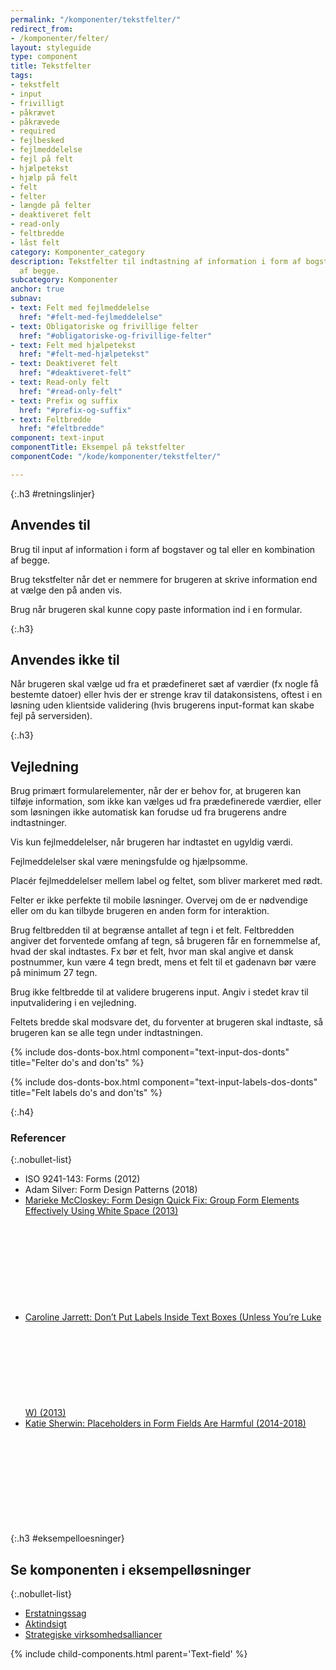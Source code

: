 ```yaml
---
permalink: "/komponenter/tekstfelter/"
redirect_from:
- /komponenter/felter/
layout: styleguide
type: component
title: Tekstfelter
tags:
- tekstfelt
- input
- frivilligt
- påkrævet
- påkrævede
- required
- fejlbesked
- fejlmeddelelse
- fejl på felt
- hjælpetekst
- hjælp på felt
- felt
- felter
- længde på felter
- deaktiveret felt
- read-only
- feltbredde
- låst felt
category: Komponenter_category
description: Tekstfelter til indtastning af information i form af bogstaver, tal og en kombination
  af begge.
subcategory: Komponenter
anchor: true
subnav:
- text: Felt med fejlmeddelelse
  href: "#felt-med-fejlmeddelelse"
- text: Obligatoriske og frivillige felter
  href: "#obligatoriske-og-frivillige-felter"
- text: Felt med hjælpetekst
  href: "#felt-med-hjælpetekst"
- text: Deaktiveret felt
  href: "#deaktiveret-felt"
- text: Read-only felt
  href: "#read-only-felt"
- text: Prefix og suffix
  href: "#prefix-og-suffix"
- text: Feltbredde
  href: "#feltbredde"
component: text-input
componentTitle: Eksempel på tekstfelter
componentCode: "/kode/komponenter/tekstfelter/"

---
```

{:.h3 #retningslinjer}
## Anvendes til

Brug til input af information i form af bogstaver og tal eller en kombination af begge.

Brug tekstfelter når det er nemmere for brugeren at skrive information end at vælge den på anden vis. 

Brug når brugeren skal kunne copy paste information ind i en formular.

{:.h3}
## Anvendes ikke til

Når brugeren skal vælge ud fra et prædefineret sæt af værdier (fx nogle få bestemte datoer) eller hvis der er strenge krav til datakonsistens, oftest i en løsning uden klientside validering (hvis brugerens input-format kan skabe fejl på serversiden).

{:.h3}
## Vejledning

Brug primært formularelementer, når der er behov for, at brugeren kan tilføje information, som ikke kan vælges ud fra prædefinerede værdier, eller som løsningen ikke automatisk kan forudse ud fra brugerens andre indtastninger.

Vis kun fejlmeddelelser, når brugeren har indtastet en ugyldig værdi.

Fejlmeddelelser skal være meningsfulde og hjælpsomme.

Placér fejlmeddelelser mellem label og feltet, som bliver markeret med rødt.

Felter er ikke perfekte til mobile løsninger. Overvej om de er nødvendige eller om du kan tilbyde brugeren en anden form for interaktion.

Brug feltbredden til at begrænse antallet af tegn i et felt. Feltbredden angiver det forventede omfang af tegn, så brugeren får en fornemmelse af, hvad der skal indtastes. Fx bør et felt, hvor man skal angive et dansk postnummer, kun være 4 tegn bredt, mens et felt til et gadenavn bør være på minimum 27 tegn.

Brug ikke feltbredde til at validere brugerens input. Angiv i stedet krav til inputvalidering i en vejledning.

Feltets bredde skal modsvare det, du forventer at brugeren  skal indtaste, så brugeren kan se alle tegn under indtastningen.

{% include dos-donts-box.html component="text-input-dos-donts" title="Felter do's and don'ts" %}

{% include dos-donts-box.html component="text-input-labels-dos-donts" title="Felt labels do's and don'ts" %}

{:.h4}
### Referencer

{:.nobullet-list}
- ISO 9241-143: Forms (2012)
- Adam Silver: Form Design Patterns (2018)
- <a href="https://www.nngroup.com/articles/form-design-white-space/" class="icon-link">Marieke McCloskey: Form Design Quick Fix: Group Form Elements Effectively Using White Space (2013)<svg class="icon-svg" focusable="false" aria-hidden="true"><use xlink:href="#open-in-new"></use></svg></a>
- <a href="https://www.uxmatters.com/mt/archives/2013/02/dont-put-labels-inside-text-boxes-unless-youre-luke-w.php" class="icon-link">Caroline Jarrett: Don’t Put Labels Inside Text Boxes (Unless You’re Luke W) (2013)<svg class="icon-svg" focusable="false" aria-hidden="true"><use xlink:href="#open-in-new"></use></svg></a>
- <a href="https://www.nngroup.com/articles/form-design-placeholders/" class="icon-link">Katie Sherwin: Placeholders in Form Fields Are Harmful (2014-2018)<svg class="icon-svg" focusable="false" aria-hidden="true"><use xlink:href="#open-in-new"></use></svg></a>


{:.h3 #eksempelloesninger}
## Se komponenten i eksempelløsninger

{:.nobullet-list}
- <a href="/pages/eksempler/AES-erstatningssag/aes-5/?r={{page.permalink}}%23eksempelloesninger" title="Eksempelløsning Erstatningssag åbnes i nyt vindue">Erstatningssag</a>
- <a href="/pages/eksempler/aktindsigt/aktindsigt-1/?r={{page.permalink}}%23eksempelloesninger" title="Eksempelløsning Aktindsigt åbnes i nyt vindue">Aktindsigt</a>
- <a href="/pages/eksempler/strategiske-virksomhedsalliancer/virksomhedsalliancer-1/?r={{page.permalink}}%23eksempelloesninger" title="Eksempelløsning Strategiske virksomhedsalliancer åbnes i nyt vindue">Strategiske virksomhedsalliancer</a>


{% include child-components.html parent='Text-field' %}
